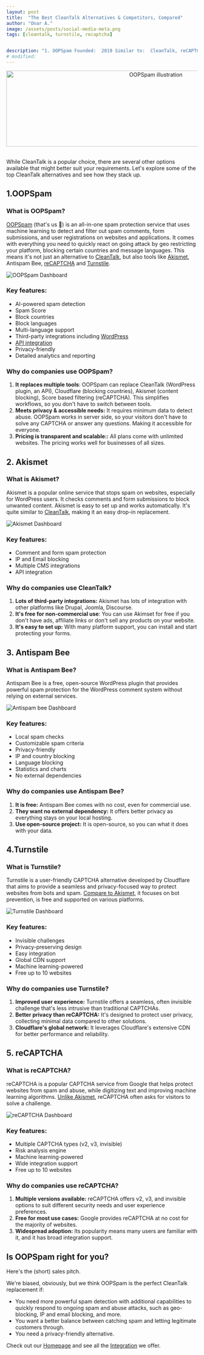 ```yaml
---
layout: post
title:  "The Best CleanTalk Alternatives & Competitors, Compared"
author: "Onar A."
image: /assets/posts/social-media-meta.png
tags: [cleantalk, turnstile, recaptcha]


description: "1. OOPSpam Founded:  2019 Similar to:  CleanTalk, reCAPTCHA. Akismet Typical users:  Bloggers and businesses customers:  Mid-size B2B/B2C companies…"
# modified: 
---
```

<center>
<img loading="lazy" width="772" style="height: 200px;object-fit: cover;" alt="OOPSpam illustration" src="/blog/assets/ways-to-stop-spam.png">
</center>
<br/>

While CleanTalk is a popular choice, there are several other options available that might better suit your requirements. Let's explore some of the top CleanTalk alternatives and see how they stack up.

## 1.OOPSpam

### What is OOPSpam?

[OOPSpam](https://www.oopspam.com/) (that's us 👋) is an all-in-one spam protection service that uses machine learning to detect and filter out spam comments, form submissions, and user registrations on websites and applications. It comes with everything you need to quickly  react on going attack by geo restricting your platform, blocking certain countries and message languages. This means it's not just an alternative to [CleanTalk](https://www.oopspam.com/cleantalk-alternative), but also tools like [Akismet](https://www.oopspam.com/akismet-alternative#quick-comparison), Antispam Bee, [reCAPTCHA](https://www.oopspam.com/recaptcha-alternative) and [Turnstile](https://www.oopspam.com/turnstile-alternative).

![OOPSpam Dashboard](/blog/assets/posts/netcore/apikey-dashboard.png "OOPSpam Dashboard")

### Key features:

- AI-powered spam detection
- Spam Score
- Block countries
- Block languages
- Multi-language support
- Third-party integrations including [WordPress](https://www.oopspam.com/wordpress)
- [API integration](https://www.oopspam.com/docs/#introduction)
- Privacy-friendly
- Detailed analytics and reporting

### Why do companies use OOPSpam?

1. **It replaces multiple tools**: OOPSpam can replace CleanTalk (WordPress plugin, an API), Cloudflare (blocking countries), Akismet (content blocking), Score based filtering (reCAPTCHA). This simplifies workflows, so you don't have to switch between tools.
2. **Meets privacy & accessible needs:** It requires minimum data to detect abuse. OOPSpam works in server side, so your visitors don't have to solve any CAPTCHA or answer any questions. Making it accessible for everyone.
3. **Pricing is transparent and scalable::** All plans come with unlimited websites. The pricing works well for businesses of all sizes.

## 2. Akismet

### What is Akismet?

Akismet is a popular online service that stops spam on websites, especially for WordPress users. It checks comments and form submissions to block unwanted content. Akismet is easy to set up and works automatically. It's quite similar to [CleanTalk](https://www.oopspam.com/compare/akismet-vs-cleantalk), making it an easy drop-in replacement.

![Akismet Dashboard](/blog/assets/posts/cleantalk-alt/akismet.png "Akismet Dashboard")

### Key features:

- Comment and form spam protection
- IP and Email blocking
- Multiple CMS integrations
- API integration

### Why do companies use CleanTalk?

1. **Lots of third-party integrations:** Akismet has lots of integration with other platforms like Drupal, Joomla, Discourse.
2. **It's free for non-commercial use**: You can use Akimset for free if you don't have ads, affiliate links or don't sell any products on your website.
3. **It's easy to set up:** With many platform support, you can install and start protecting your forms.

## 3. Antispam Bee

### What is Antispam Bee?
    
Antispam Bee is a free, open-source WordPress plugin that provides powerful spam protection for the WordPress comment system without relying on external services.

![Antispam bee Dashboard](/blog/assets/posts/akismet-alt/antispam-bee.png "Antispam bee Dashboard")

### Key features:

- Local spam checks
- Customizable spam criteria
- Privacy-friendly
- IP and country blocking
- Language blocking
- Statistics and charts
- No external dependencies

### Why do companies use Antispam Bee?

1. **It is free:** Antispam Bee comes with no cost, even for commercial use.
2. **They want no external dependency:** It offers better privacy as everything stays on your local hosting. 
3. **Use open-source project:** It is open-source, so you can what it does with your data.

## 4.Turnstile

### What is Turnstile?

Turnstile is a user-friendly CAPTCHA alternative developed by Cloudflare that aims to provide a seamless and privacy-focused way to protect websites from bots and spam. [Compare to Akismet](https://www.oopspam.com/compare/turnstile-vs-akismet), it focuses on bot prevention, is free and supported on various platforms.

![Turnstile Dashboard](/blog/assets/posts/akismet-alt/turnstile.webp "Turnstile Dashboard")

### Key features:

- Invisible challenges
- Privacy-preserving design
- Easy integration
- Global CDN support
- Machine learning-powered
- Free up to 10 websites

### Why do companies use Turnstile?

1. **Improved user experience:** Turnstile offers a seamless, often invisible challenge that's less intrusive than traditional CAPTCHAs.
2. **Better privacy than reCAPTCHA:** It's designed to protect user privacy, collecting minimal data compared to other solutions.
3. **Cloudflare's global network:** It leverages Cloudflare's extensive CDN for better performance and reliability.

## 5. reCAPTCHA

### What is reCAPTCHA?

reCAPTCHA is a popular CAPTCHA service from Google that helps protect websites from spam and abuse, while digitizing text and improving machine learning algorithms. [Unlike Akismet](https://www.oopspam.com/compare/recaptcha-vs-akismet), reCAPTCHA often asks for visitors to solve a challenge.

![reCAPTCHA Dashboard](/blog/assets/posts/akismet-alt/recaptcha.webp "reCAPTCHA Dashboard")

### Key features:

- Multiple CAPTCHA types (v2, v3, invisible)
- Risk analysis engine
- Machine learning-powered
- Wide integration support
- Free up to 10 websites

### Why do companies use reCAPTCHA?

1. **Multiple versions available:** reCAPTCHA offers v2, v3, and invisible options to suit different security needs and user experience preferences.
2. **Free for most use cases:** Google provides reCAPTCHA at no cost for the majority of websites.
3. **Widespread adoption:** Its popularity means many users are familiar with it, and it has broad integration support.

## Is OOPSpam right for you?

Here's the (short) sales pitch.

We're biased, obviously, but we think OOPSpam is the perfect CleanTalk replacement if:

- You need more powerful spam detection with additional capabilities to quickly respond to ongoing spam and abuse attacks, such as geo-blocking, IP and email blocking, and more.
- You want a better balance between catching spam and letting legitimate customers through.
- You need a privacy-friendly alternative.

Check out our [Homepage](https://www.oopspam.com/) and see all the [Integration](https://www.oopspam.com/integrations/) we offer.